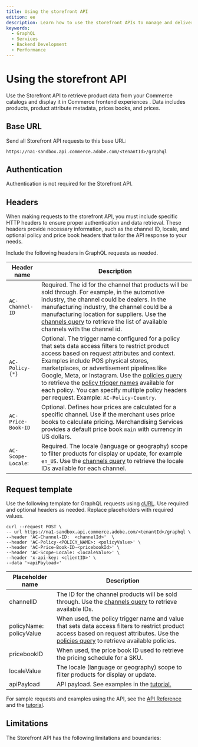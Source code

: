 ```yaml
---
title: Using the storefront API
edition: ee
description: Learn how to use the storefront APIs to manage and deliver product data to commerce storefronts or applications in the context of Merchandising Services.
keywords:
  - GraphQL
  - Services
  - Backend Development
  - Performance
---
```


# Using the storefront API

Use the Storefront API to retrieve product data from your Commerce catalogs and display it in Commerce frontend experiences . Data includes products, product attribute metadata, prices books, and prices.

## Base URL

Send all Storefront API requests to this base URL:

`https://na1-sandbox.api.commerce.adobe.com/<tenantId>/graphql`

## Authentication

Authentication is not required for the Storefront API.

## Headers

When making requests to the storefront API, you must include specific HTTP headers to ensure proper authentication and data retrieval. These headers provide necessary information, such as the channel ID, locale, and optional policy and price book headers that tailor the API response to your needs.

Include the following headers in GraphQL requests as needed.

Header name| Description
--- | ---
`AC-Channel-ID` | Required. The id for the channel that products will be sold through. For example, in the automotive industry, the channel could be dealers. In the manufacturing industry, the channel could be a manufacturing location for suppliers. Use the [channels query](https://developer-stage.adobe.com/commerce/services/graphql-api/admin-api/index.html#query-channels) to retrieve the list of available channels with the channel id.
`AC-Policy-{*}` | Optional. The trigger name configured for a policy that sets data access filters to restrict product access based on request attributes and context. Examples include POS physical stores, marketplaces, or advertisement pipelines like Google, Meta, or Instagram. Use the [policies query](https://developer-stage.adobe.com/commerce/services/graphql-api/admin-api/index.html#query-policies) to retrieve the [policy trigger names](https://developer-stage.adobe.com/commerce/services/graphql-api/admin-api/index.html#definition-TriggerResponse) available for each policy. You can specify multiple policy headers per request. Example: `AC-Policy-Country`.
`AC-Price-Book-ID` | Optional. Defines how prices are calculated for a specific channel. Use if the merchant uses price books to calculate pricing. Merchandising Services provides a default price book `main` with currency in US dollars.
`AC-Scope-Locale`: | Required. The locale (language or geography) scope to filter products for display or update, for example `en_US`. Use the [channels query](https://developer-stage.adobe.com/commerce/services/graphql-api/admin-api/index.html#query-channels) to retrieve the locale IDs available for each channel.

## Request template

Use the following template for GraphQL requests using [cURL](https://curl.se/). Use required and optional headers as needed. Replace placeholders with required values.

```shell
curl --request POST \
-- url https://na1-sandbox.api.commerce.adobe.com/<tenantId>/graphql \
--header 'AC-Channel-ID:  <channelId>'  \
--header 'AC-Policy-<POLICY_NAME>: <policyValue>' \
--header 'AC-Price-Book-ID-<pricebookId>' \
--header 'AC-Scope-Locale: <localeValue>' \
--header 'x-api-key: <clientID>' \
--data '<apiPayload>'
```

| Placeholder name | Description                                                                                                     |
|------------------|-----------------------------------------------------------------------------------------------------------------|
| channelID   | The ID for the channel products will be sold through. Use the <a href="https://developer-stage.adobe.com/commerce/services/graphql-api/admin-api/index.html#query-channels">channels query</a> to retrieve available IDs.|
| policyName: policyValue | When used, the policy trigger name and value that sets data access filters to restrict product access based on request attributes. Use the <a href="https://developer-stage.adobe.com/commerce/services/graphql-api/admin-api/index.html#query-policies">policies query</a> to retrieve available policies.                    |
| pricebookID  | When used, the price book ID used to retrieve the pricing schedule for a SKU. |
| localeValue | The locale (language or geography) scope to filter products for display or update. |            |
| apiPayload      | API payload. See examples in the <a href="ccdm-use-cases">tutorial.</a> |

For sample requests and examples using the API, see the [API Reference](api-reference.md) and the [tutorial](../ccdm-use-case.md).

## Limitations

The Storefront API has the following limitations and boundaries:
